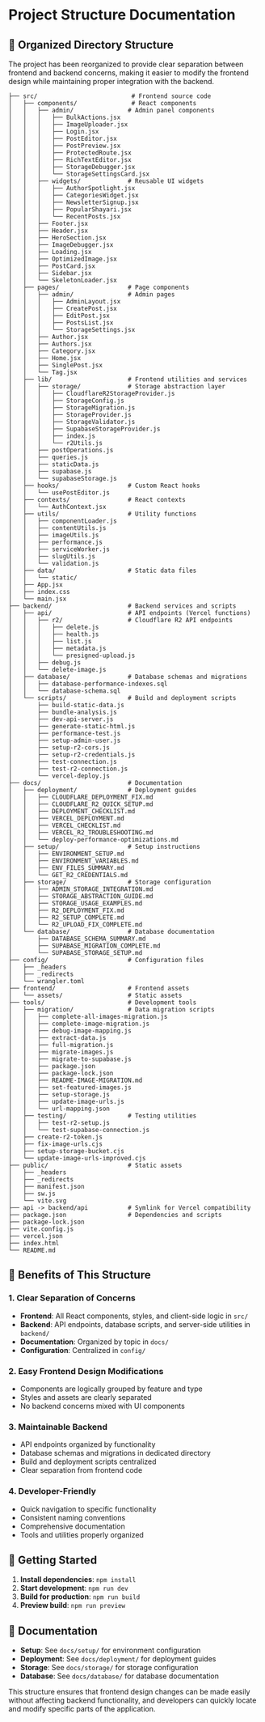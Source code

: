 # Project Structure Documentation

## 📁 Organized Directory Structure

The project has been reorganized to provide clear separation between frontend and backend concerns, making it easier to modify the frontend design while maintaining proper integration with the backend.

```
├── src/                          # Frontend source code
│   ├── components/               # React components
│   │   ├── admin/               # Admin panel components
│   │   │   ├── BulkActions.jsx
│   │   │   ├── ImageUploader.jsx
│   │   │   ├── Login.jsx
│   │   │   ├── PostEditor.jsx
│   │   │   ├── PostPreview.jsx
│   │   │   ├── ProtectedRoute.jsx
│   │   │   ├── RichTextEditor.jsx
│   │   │   ├── StorageDebugger.jsx
│   │   │   └── StorageSettingsCard.jsx
│   │   ├── widgets/             # Reusable UI widgets
│   │   │   ├── AuthorSpotlight.jsx
│   │   │   ├── CategoriesWidget.jsx
│   │   │   ├── NewsletterSignup.jsx
│   │   │   ├── PopularShayari.jsx
│   │   │   └── RecentPosts.jsx
│   │   ├── Footer.jsx
│   │   ├── Header.jsx
│   │   ├── HeroSection.jsx
│   │   ├── ImageDebugger.jsx
│   │   ├── Loading.jsx
│   │   ├── OptimizedImage.jsx
│   │   ├── PostCard.jsx
│   │   ├── Sidebar.jsx
│   │   └── SkeletonLoader.jsx
│   ├── pages/                   # Page components
│   │   ├── admin/               # Admin pages
│   │   │   ├── AdminLayout.jsx
│   │   │   ├── CreatePost.jsx
│   │   │   ├── EditPost.jsx
│   │   │   ├── PostsList.jsx
│   │   │   └── StorageSettings.jsx
│   │   ├── Author.jsx
│   │   ├── Authors.jsx
│   │   ├── Category.jsx
│   │   ├── Home.jsx
│   │   ├── SinglePost.jsx
│   │   └── Tag.jsx
│   ├── lib/                     # Frontend utilities and services
│   │   ├── storage/             # Storage abstraction layer
│   │   │   ├── CloudflareR2StorageProvider.js
│   │   │   ├── StorageConfig.js
│   │   │   ├── StorageMigration.js
│   │   │   ├── StorageProvider.js
│   │   │   ├── StorageValidator.js
│   │   │   ├── SupabaseStorageProvider.js
│   │   │   ├── index.js
│   │   │   └── r2Utils.js
│   │   ├── postOperations.js
│   │   ├── queries.js
│   │   ├── staticData.js
│   │   ├── supabase.js
│   │   └── supabaseStorage.js
│   ├── hooks/                   # Custom React hooks
│   │   └── usePostEditor.js
│   ├── contexts/                # React contexts
│   │   └── AuthContext.jsx
│   ├── utils/                   # Utility functions
│   │   ├── componentLoader.js
│   │   ├── contentUtils.js
│   │   ├── imageUtils.js
│   │   ├── performance.js
│   │   ├── serviceWorker.js
│   │   ├── slugUtils.js
│   │   └── validation.js
│   ├── data/                    # Static data files
│   │   └── static/
│   ├── App.jsx
│   ├── index.css
│   └── main.jsx
├── backend/                     # Backend services and scripts
│   ├── api/                     # API endpoints (Vercel functions)
│   │   ├── r2/                  # Cloudflare R2 API endpoints
│   │   │   ├── delete.js
│   │   │   ├── health.js
│   │   │   ├── list.js
│   │   │   ├── metadata.js
│   │   │   └── presigned-upload.js
│   │   ├── debug.js
│   │   └── delete-image.js
│   ├── database/                # Database schemas and migrations
│   │   ├── database-performance-indexes.sql
│   │   └── database-schema.sql
│   └── scripts/                 # Build and deployment scripts
│       ├── build-static-data.js
│       ├── bundle-analysis.js
│       ├── dev-api-server.js
│       ├── generate-static-html.js
│       ├── performance-test.js
│       ├── setup-admin-user.js
│       ├── setup-r2-cors.js
│       ├── setup-r2-credentials.js
│       ├── test-connection.js
│       ├── test-r2-connection.js
│       └── vercel-deploy.js
├── docs/                        # Documentation
│   ├── deployment/              # Deployment guides
│   │   ├── CLOUDFLARE_DEPLOYMENT_FIX.md
│   │   ├── CLOUDFLARE_R2_QUICK_SETUP.md
│   │   ├── DEPLOYMENT_CHECKLIST.md
│   │   ├── VERCEL_DEPLOYMENT.md
│   │   ├── VERCEL_CHECKLIST.md
│   │   ├── VERCEL_R2_TROUBLESHOOTING.md
│   │   └── deploy-performance-optimizations.md
│   ├── setup/                   # Setup instructions
│   │   ├── ENVIRONMENT_SETUP.md
│   │   ├── ENVIRONMENT_VARIABLES.md
│   │   ├── ENV_FILES_SUMMARY.md
│   │   └── GET_R2_CREDENTIALS.md
│   ├── storage/                 # Storage configuration
│   │   ├── ADMIN_STORAGE_INTEGRATION.md
│   │   ├── STORAGE_ABSTRACTION_GUIDE.md
│   │   ├── STORAGE_USAGE_EXAMPLES.md
│   │   ├── R2_DEPLOYMENT_FIX.md
│   │   ├── R2_SETUP_COMPLETE.md
│   │   └── R2_UPLOAD_FIX_COMPLETE.md
│   └── database/                # Database documentation
│       ├── DATABASE_SCHEMA_SUMMARY.md
│       ├── SUPABASE_MIGRATION_COMPLETE.md
│       └── SUPABASE_STORAGE_SETUP.md
├── config/                      # Configuration files
│   ├── _headers
│   ├── _redirects
│   └── wrangler.toml
├── frontend/                    # Frontend assets
│   └── assets/                  # Static assets
├── tools/                       # Development tools
│   ├── migration/               # Data migration scripts
│   │   ├── complete-all-images-migration.js
│   │   ├── complete-image-migration.js
│   │   ├── debug-image-mapping.js
│   │   ├── extract-data.js
│   │   ├── full-migration.js
│   │   ├── migrate-images.js
│   │   ├── migrate-to-supabase.js
│   │   ├── package.json
│   │   ├── package-lock.json
│   │   ├── README-IMAGE-MIGRATION.md
│   │   ├── set-featured-images.js
│   │   ├── setup-storage.js
│   │   ├── update-image-urls.js
│   │   └── url-mapping.json
│   ├── testing/                 # Testing utilities
│   │   ├── test-r2-setup.js
│   │   └── test-supabase-connection.js
│   ├── create-r2-token.js
│   ├── fix-image-urls.cjs
│   ├── setup-storage-bucket.cjs
│   └── update-image-urls-improved.cjs
├── public/                      # Static assets
│   ├── _headers
│   ├── _redirects
│   ├── manifest.json
│   ├── sw.js
│   └── vite.svg
├── api -> backend/api           # Symlink for Vercel compatibility
├── package.json                 # Dependencies and scripts
├── package-lock.json
├── vite.config.js
├── vercel.json
├── index.html
└── README.md
```

## 🎯 Benefits of This Structure

### 1. **Clear Separation of Concerns**
- **Frontend**: All React components, styles, and client-side logic in `src/`
- **Backend**: API endpoints, database scripts, and server-side utilities in `backend/`
- **Documentation**: Organized by topic in `docs/`
- **Configuration**: Centralized in `config/`

### 2. **Easy Frontend Design Modifications**
- Components are logically grouped by feature and type
- Styles and assets are clearly separated
- No backend concerns mixed with UI components

### 3. **Maintainable Backend**
- API endpoints organized by functionality
- Database schemas and migrations in dedicated directory
- Build and deployment scripts centralized
- Clear separation from frontend code

### 4. **Developer-Friendly**
- Quick navigation to specific functionality
- Consistent naming conventions
- Comprehensive documentation
- Tools and utilities properly organized

## 🚀 Getting Started

1. **Install dependencies**: `npm install`
2. **Start development**: `npm run dev`
3. **Build for production**: `npm run build`
4. **Preview build**: `npm run preview`

## 📖 Documentation

- **Setup**: See `docs/setup/` for environment configuration
- **Deployment**: See `docs/deployment/` for deployment guides
- **Storage**: See `docs/storage/` for storage configuration
- **Database**: See `docs/database/` for database documentation

This structure ensures that frontend design changes can be made easily without affecting backend functionality, and developers can quickly locate and modify specific parts of the application.
